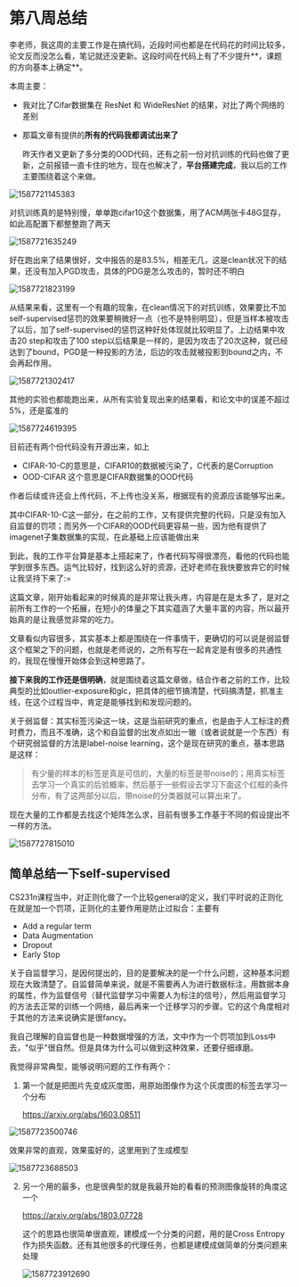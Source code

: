 # 第八周总结

李老师，我这周的主要工作是在搞代码，近段时间也都是在代码花的时间比较多，论文反而没怎么看，笔记就还没更新。这段时间在代码上有了不少提升**，课题的方向基本上确定**。

本周主要：

+ 我对比了Cifar数据集在 ResNet 和 WideResNet 的结果，对比了两个网络的差别

+ 那篇文章有提供的**所有的代码我都调试出来了**

  昨天作者又更新了多分类的OOD代码，还有之前一份对抗训练的代码也做了更新，之前报错一直卡住的地方，现在也解决了，**平台搭建完成**，我以后的工作主要围绕着这个来做。

![1587721145383](https://github.com/ChurchChen/record/blob/master/images/1587721145383.png)



对抗训练真的是特别慢，单单跑cifar10这个数据集，用了ACM两张卡48G显存，如此高配置下都整整跑了两天

![1587721635249](https://github.com/ChurchChen/record/blob/master/images/1587721635249.png)

好在跑出来了结果很好，文中报告的是83.5%，相差无几，这是clean状况下的结果，还没有加入PGD攻击，具体的PDG是怎么攻击的，暂时还不明白

![1587721823199](https://github.com/ChurchChen/record/blob/master/images/1587721823199.png)

从结果来看，这里有一个有趣的现象，在clean情况下的对抗训练，效果要比不加self-supervised惩罚的效果要稍微好一点（也不是特别明显），但是当样本被攻击了以后，加了self-supervised的惩罚这种好处体现就比较明显了。上边结果中攻击20 step和攻击了100 step以后结果是一样的，是因为攻击了20次这种，就已经达到了bound，PGD是一种投影的方法，后边的攻击就被投影到bound之内，不会再起作用。

![1587721302417](https://github.com/ChurchChen/record/blob/master/images/1587721302417.png)

其他的实验也都能跑出来，从所有实验复现出来的结果看，和论文中的误差不超过5%，还是蛮准的

![1587724619395](https://github.com/ChurchChen/record/blob/master/images/1587724619395.png)

目前还有两个份代码没有开源出来，如上

+ CIFAR-10-C的意思是，CIFAR10的数据被污染了，C代表的是Corruption
+ OOD-CIFAR 这个意思是CIFAR数据集的OOD代码

作者后续或许还会上传代码，不上传也没关系，根据现有的资源应该能够写出来。

其中CIFAR-10-C这一部分，在之前的工作，又有提供完整的代码，只是没有加入自监督的罚项；而另外一个CIFAR的OOD代码更容易一些，因为他有提供了imagenet子集数据集的实现，在此基础上应该能做出来

到此，我的工作平台算是基本上搭起来了，作者代码写得很漂亮，看他的代码也能学到很多东西。运气比较好，找到这么好的资源，还好老师在我快要放弃它的时候让我坚持下来了:=



这篇文章，刚开始看起来的时候真的是非常让我头疼，内容是在是太多了，是对之前所有工作的一个拓展，在短小的体量之下其实蕴涵了大量丰富的内容，所以最开始真的是让我感觉非常的吃力。

文章看似内容很多，其实基本上都是围绕在一件事情干，更确切的可以说是弱监督这个框架之下的问题，也就是老师说的，之所有写在一起肯定是有很多的共通性的，我现在慢慢开始体会到这种思路了。  

**接下来我的工作还是很明确**，就是围绕着这篇文章做，结合作者之前的工作，比较典型的比如outlier-exposure和glc，把具体的细节搞清楚，代码搞清楚，抓准主线，在这个过程当中，肯定是能够找到和发现问题的。



关于弱监督：其实标签污染这一块，这是当前研究的重点，也是由于人工标注的费时费力，而且不准确，这个和自监督的出发点如出一辙（或者说就是一个东西）有个研究弱监督的方法是label-noise learning，这个是现在研究的重点，基本思路是这样：

> 有少量的样本的标签是真是可信的，大量的标签是带noise的；用真实标签去学习一个真实的后验概率，然后基于一些假设去学习下面这个红框的条件分布，有了这两部分以后，带noise的分类器就可以算出来了。

现在大量的工作都是去找这个矩阵怎么求，目前有很多工作基于不同的假设提出不一样的方法。

![1587727815010](https://github.com/ChurchChen/record/blob/master/images/1587727815010.png)





## 简单总结一下self-supervised

 CS231n课程当中，对正则化做了一个比较general的定义，我们平时说的正则化在就是加一个罚项，正则化的主要作用是防止过拟合：主要有

+ Add a regular term
+ Data Augmentation
+ Dropout
+ Early Stop

关于自监督学习，是因何提出的，目的是要解决的是一个什么问题，这种基本问题现在大致清楚了。自监督简单来说，就是不需要再人为进行数据标注，用数据本身的属性，作为监督信号（替代监督学习中需要人为标注的信号），然后用监督学习的方法去正常的训练一个网络，最后再来一个迁移学习的步骤。它的这个角度相对于其他的方法来说确实是很fancy。

我自己理解的自监督也是一种数据增强的方法，文中作为一个罚项加到Loss中去，"似乎"很自然。但是具体为什么可以做到这种效果，还要仔细琢磨。



我觉得非常典型，能够说明问题的工作有两个：

1. 第一个就是把图片先变成灰度图，用原始图像作为这个灰度图的标签去学习一个分布

    https://arxiv.org/abs/1603.08511 

![1587723500746](https://github.com/ChurchChen/record/blob/master/images/1587723500746.png)

效果非常的直观，效果蛮好的，这里用到了生成模型

![1587723688503](https://github.com/ChurchChen/record/blob/master/images/1587723688503.png)

2. 另一个用的最多，也是很典型的就是我最开始的看看的预测图像旋转的角度这一个

    https://arxiv.org/abs/1803.07728 

   这个的思路也很简单很直观，建模成一个分类的问题，用的是Cross Entropy作为损失函数。还有其他很多的代理任务，也都是建模成做简单的分类问题来处理

   ![1587723912690](https://github.com/ChurchChen/record/blob/master/images/1587723912690.png)

